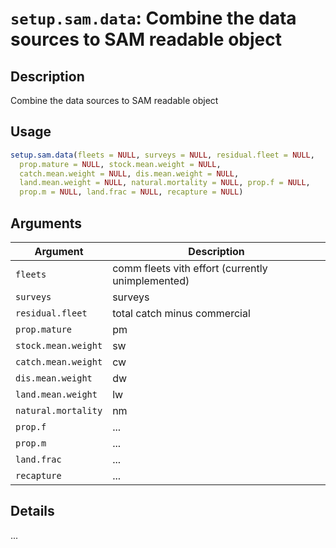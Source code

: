 # `setup.sam.data`: Combine the data sources to SAM readable object

## Description


 Combine the data sources to SAM readable object


## Usage

```r
setup.sam.data(fleets = NULL, surveys = NULL, residual.fleet = NULL,
  prop.mature = NULL, stock.mean.weight = NULL,
  catch.mean.weight = NULL, dis.mean.weight = NULL,
  land.mean.weight = NULL, natural.mortality = NULL, prop.f = NULL,
  prop.m = NULL, land.frac = NULL, recapture = NULL)
```


## Arguments

Argument      |Description
------------- |----------------
```fleets```     |     comm fleets vith effort (currently unimplemented)
```surveys```     |     surveys
```residual.fleet```     |     total catch minus commercial
```prop.mature```     |     pm
```stock.mean.weight```     |     sw
```catch.mean.weight```     |     cw
```dis.mean.weight```     |     dw
```land.mean.weight```     |     lw
```natural.mortality```     |     nm
```prop.f```     |     ...
```prop.m```     |     ...
```land.frac```     |     ...
```recapture```     |     ...

## Details


 ...



